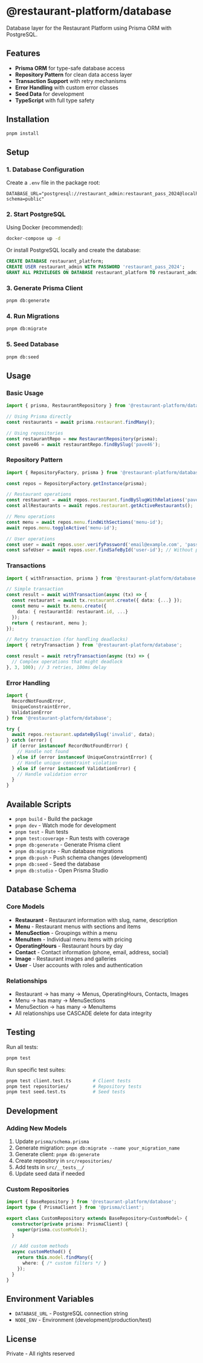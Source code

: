 # @restaurant-platform/database

Database layer for the Restaurant Platform using Prisma ORM with PostgreSQL.

## Features

- **Prisma ORM** for type-safe database access
- **Repository Pattern** for clean data access layer
- **Transaction Support** with retry mechanisms
- **Error Handling** with custom error classes
- **Seed Data** for development
- **TypeScript** with full type safety

## Installation

```bash
pnpm install
```

## Setup

### 1. Database Configuration

Create a `.env` file in the package root:

```env
DATABASE_URL="postgresql://restaurant_admin:restaurant_pass_2024@localhost:5432/restaurant_platform?schema=public"
```

### 2. Start PostgreSQL

Using Docker (recommended):
```bash
docker-compose up -d
```

Or install PostgreSQL locally and create the database:
```sql
CREATE DATABASE restaurant_platform;
CREATE USER restaurant_admin WITH PASSWORD 'restaurant_pass_2024';
GRANT ALL PRIVILEGES ON DATABASE restaurant_platform TO restaurant_admin;
```

### 3. Generate Prisma Client

```bash
pnpm db:generate
```

### 4. Run Migrations

```bash
pnpm db:migrate
```

### 5. Seed Database

```bash
pnpm db:seed
```

## Usage

### Basic Usage

```typescript
import { prisma, RestaurantRepository } from '@restaurant-platform/database';

// Using Prisma directly
const restaurants = await prisma.restaurant.findMany();

// Using repositories
const restaurantRepo = new RestaurantRepository(prisma);
const pave46 = await restaurantRepo.findBySlug('pave46');
```

### Repository Pattern

```typescript
import { RepositoryFactory, prisma } from '@restaurant-platform/database';

const repos = RepositoryFactory.getInstance(prisma);

// Restaurant operations
const restaurant = await repos.restaurant.findBySlugWithRelations('pave46');
const allRestaurants = await repos.restaurant.getActiveRestaurants();

// Menu operations
const menu = await repos.menu.findWithSections('menu-id');
await repos.menu.toggleActive('menu-id');

// User operations
const user = await repos.user.verifyPassword('email@example.com', 'password');
const safeUser = await repos.user.findSafeById('user-id'); // Without password hash
```

### Transactions

```typescript
import { withTransaction, prisma } from '@restaurant-platform/database';

// Simple transaction
const result = await withTransaction(async (tx) => {
  const restaurant = await tx.restaurant.create({ data: {...} });
  const menu = await tx.menu.create({ 
    data: { restaurantId: restaurant.id, ...} 
  });
  return { restaurant, menu };
});

// Retry transaction (for handling deadlocks)
import { retryTransaction } from '@restaurant-platform/database';

const result = await retryTransaction(async (tx) => {
  // Complex operations that might deadlock
}, 3, 100); // 3 retries, 100ms delay
```

### Error Handling

```typescript
import { 
  RecordNotFoundError, 
  UniqueConstraintError,
  ValidationError 
} from '@restaurant-platform/database';

try {
  await repos.restaurant.updateBySlug('invalid', data);
} catch (error) {
  if (error instanceof RecordNotFoundError) {
    // Handle not found
  } else if (error instanceof UniqueConstraintError) {
    // Handle unique constraint violation
  } else if (error instanceof ValidationError) {
    // Handle validation error
  }
}
```

## Available Scripts

- `pnpm build` - Build the package
- `pnpm dev` - Watch mode for development
- `pnpm test` - Run tests
- `pnpm test:coverage` - Run tests with coverage
- `pnpm db:generate` - Generate Prisma client
- `pnpm db:migrate` - Run database migrations
- `pnpm db:push` - Push schema changes (development)
- `pnpm db:seed` - Seed the database
- `pnpm db:studio` - Open Prisma Studio

## Database Schema

### Core Models

- **Restaurant** - Restaurant information with slug, name, description
- **Menu** - Restaurant menus with sections and items
- **MenuSection** - Groupings within a menu
- **MenuItem** - Individual menu items with pricing
- **OperatingHours** - Restaurant hours by day
- **Contact** - Contact information (phone, email, address, social)
- **Image** - Restaurant images and galleries
- **User** - User accounts with roles and authentication

### Relationships

- Restaurant → has many → Menus, OperatingHours, Contacts, Images
- Menu → has many → MenuSections
- MenuSection → has many → MenuItems
- All relationships use CASCADE delete for data integrity

## Testing

Run all tests:
```bash
pnpm test
```

Run specific test suites:
```bash
pnpm test client.test.ts        # Client tests
pnpm test repositories/         # Repository tests
pnpm test seed.test.ts          # Seed tests
```

## Development

### Adding New Models

1. Update `prisma/schema.prisma`
2. Generate migration: `pnpm db:migrate --name your_migration_name`
3. Generate client: `pnpm db:generate`
4. Create repository in `src/repositories/`
5. Add tests in `src/__tests__/`
6. Update seed data if needed

### Custom Repositories

```typescript
import { BaseRepository } from '@restaurant-platform/database';
import type { PrismaClient } from '@prisma/client';

export class CustomRepository extends BaseRepository<CustomModel> {
  constructor(private prisma: PrismaClient) {
    super(prisma.customModel);
  }

  // Add custom methods
  async customMethod() {
    return this.model.findMany({
      where: { /* custom filters */ }
    });
  }
}
```

## Environment Variables

- `DATABASE_URL` - PostgreSQL connection string
- `NODE_ENV` - Environment (development/production/test)

## License

Private - All rights reserved